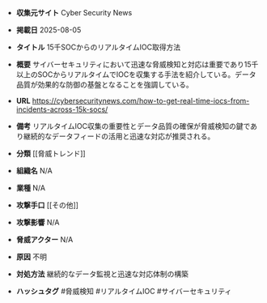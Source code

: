 - **収集元サイト**
Cyber Security News

- **掲載日**
2025-08-05

- **タイトル**
15千SOCからのリアルタイムIOC取得方法

- **概要**
サイバーセキュリティにおいて迅速な脅威検知と対応は重要であり15千以上のSOCからリアルタイムでIOCを収集する手法を紹介している。データ品質が効果的な防御の基盤となることを強調している。

- **URL**
https://cybersecuritynews.com/how-to-get-real-time-iocs-from-incidents-across-15k-socs/

- **備考**
リアルタイムIOC収集の重要性とデータ品質の確保が脅威検知の鍵であり継続的なデータフィードの活用と迅速な対応が推奨される。

- **分類**
[[脅威トレンド]]

- **組織名**
N/A

- **業種**
N/A

- **攻撃手口**
[[その他]]

- **攻撃影響**
N/A

- **脅威アクター**
N/A

- **原因**
不明

- **対処方法**
継続的なデータ監視と迅速な対応体制の構築

- **ハッシュタグ**
#脅威検知 #リアルタイムIOC #サイバーセキュリティ

